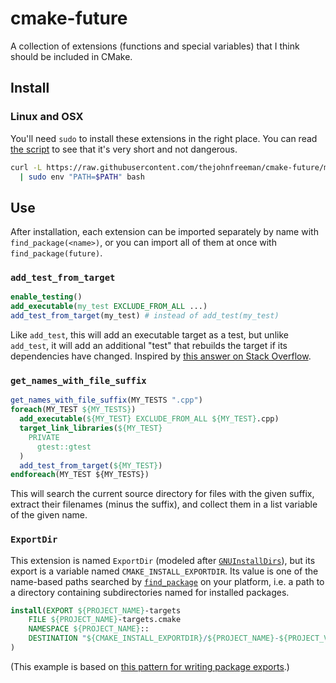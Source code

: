 # cmake-future

A collection of extensions (functions and special variables) that I think
should be included in CMake.


## Install

### Linux and OSX

You'll need `sudo` to install these extensions in the right place. You can
read [the script](https://github.com/thejohnfreeman/cmake-future/blob/master/install.sh)
to see that it's very short and not dangerous.

```sh
curl -L https://raw.githubusercontent.com/thejohnfreeman/cmake-future/master/install.sh \
  | sudo env "PATH=$PATH" bash
```


## Use

After installation, each extension can be imported separately by name with
`find_package(<name>)`, or you can import all of them at once with
`find_package(future)`.


### `add_test_from_target`

```cmake
enable_testing()
add_executable(my_test EXCLUDE_FROM_ALL ...)
add_test_from_target(my_test) # instead of add_test(my_test)
```

Like `add_test`, this will add an executable target as a test, but unlike
`add_test`, it will add an additional "test" that rebuilds the target if its
dependencies have changed. Inspired by [this answer on Stack
Overflow](https://stackoverflow.com/a/10824578/618906).


### `get_names_with_file_suffix`

```cmake
get_names_with_file_suffix(MY_TESTS ".cpp")
foreach(MY_TEST ${MY_TESTS})
  add_executable(${MY_TEST} EXCLUDE_FROM_ALL ${MY_TEST}.cpp)
  target_link_libraries(${MY_TEST}
    PRIVATE
      gtest::gtest
  )
  add_test_from_target(${MY_TEST})
endforeach(MY_TEST ${MY_TESTS})
```

This will search the current source directory for files with the given suffix,
extract their filenames (minus the suffix), and collect them in a list
variable of the given name.


### `ExportDir`

This extension is named `ExportDir` (modeled after
[`GNUInstallDirs`](https://cmake.org/cmake/help/latest/module/GNUInstallDirs.html)),
but its export is a variable named `CMAKE_INSTALL_EXPORTDIR`. Its value is one
of the name-based paths searched by
[`find_package`](https://cmake.org/cmake/help/latest/command/find_package.html)
on your platform, i.e. a path to a directory containing subdirectories named
for installed packages.

```cmake
install(EXPORT ${PROJECT_NAME}-targets
    FILE ${PROJECT_NAME}-targets.cmake
    NAMESPACE ${PROJECT_NAME}::
    DESTINATION "${CMAKE_INSTALL_EXPORTDIR}/${PROJECT_NAME}-${PROJECT_VERSION}"
)
```

(This example is based on [this pattern for writing package
exports](https://unclejimbo.github.io/2018/06/08/Modern-CMake-for-Library-Developers/#Install-and-Export-the-Target).)
